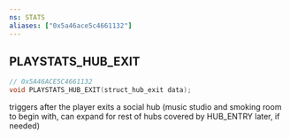 ```yaml
---
ns: STATS
aliases: ["0x5a46ace5c4661132"]
---
```

## PLAYSTATS_HUB_EXIT

```c
// 0x5A46ACE5C4661132
void PLAYSTATS_HUB_EXIT(struct_hub_exit data);
```

triggers after the player exits a social hub (music studio and smoking room to begin with, can expand for rest of hubs covered by HUB_ENTRY later, if needed)

